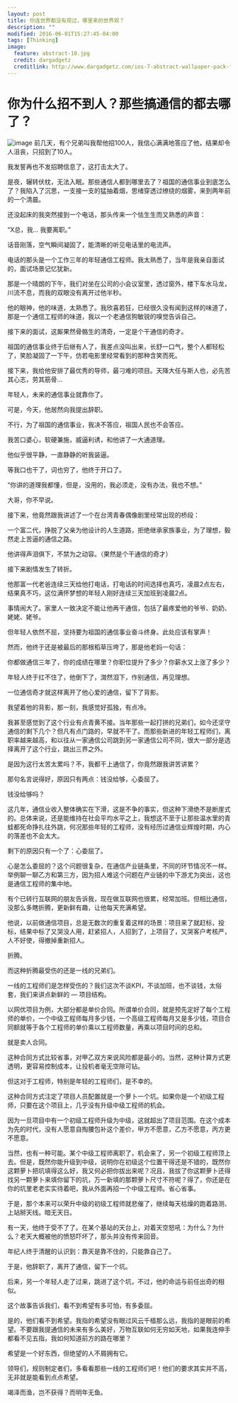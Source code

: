 ```yaml
---
layout: post
title: 你连世界都没有观过，哪里来的世界观？
description: ""
modified: 2016-06-01T15:27:45-04:00
tags: [Thinking]
image:
  feature: abstract-10.jpg
  credit: dargadgetz
  creditlink: http://www.dargadgetz.com/ios-7-abstract-wallpaper-pack-for-iphone-5-and-ipod-touch-retina/
---
```

# 你为什么招不到人？那些搞通信的都去哪了？

![image](http://mmbiz.qpic.cn/mmbiz_jpg/rnZ1Zc6paJem7fQGjoheiaxpgoM2hGCrscwHBX7ST1GjI1h65Kkv1HCaCyctiaH2JqtpCeR3ReYm1eic4rr2AqIVg/640?wx_fmt=jpeg&tp=webp&wxfrom=5&wx_lazy=1)
前几天，有个兄弟叫我帮他招100人，我信心满满地答应了他，结果却令人沮丧，只招到了10人。

我发誓再也不发招聘信息了，这打击太大了。

是夜，辗转伏枕，无法入眠。那些通信人都到哪里去了？祖国的通信事业到底怎么了？我陷入了沉思，一支接一支的猛抽着烟，思绪穿透过缭绕的烟雾，来到两年前的一个清晨。

还没起床的我突然接到一个电话，那头传来一个怯生生而又熟悉的声音：

“X总，我… 我要离职。”

话音刚落，空气瞬间凝固了，能清晰的听见电话里的电流声。

电话的那头是一个工作三年的年轻通信工程师。我太熟悉了，当年是我亲自面试的，面试场景记忆犹新。

那是一个晴朗的下午，我们对坐在公司的小会议室里，透过窗外，楼下车水马龙，川流不息，而我的双眼没有离开过他半秒。

他的眼神，他的味道，太熟悉了。我欣喜若狂，已经很久没有闻到这样的味道了，那是一个通信工程师的味道，我以一个老通信狗敏锐的嗅觉告诉自己。

接下来的面试，这厮果然骨骼生的清奇，一定是个干通信的奇才。

祖国的通信事业终于后继有人了，我差点没叫出来，长舒一口气，整个人都轻松了，笑脸凝固了一下午，仿若电影里经常看到的那种含笑而死。

接下来，我给他安排了最优秀的导师，最刁难的项目。天降大任与斯人也，必先苦其心志，劳其筋骨... 

年轻人，未来的通信事业就靠你了。

可是，今天，他居然向我提出辞职。

不行，为了祖国的通信事业，我决不答应，祖国人民也不会答应。

我苦口婆心，软硬兼施，威逼利诱，和他讲了一大通道理。

他似乎很平静，一直静静的听我装逼。

等我口也干了，词也穷了，他终于开口了。

“你讲的道理我都懂，但是，没用的，我必须走，没有办法，我也不想。”

大哥，你不早说。

接下来，他竟然跟我讲述了一个在台湾青春偶像剧里经常出现的桥段：

一个富二代，挣脱了父亲为他设计的人生道路，拒绝继承家族事业，为了理想，毅然走上苦逼的通信之路。

他讲得声泪俱下，不禁为之动容。（果然是个干通信的奇才）

接下来剧情发生了转折。

他那富一代老爸连续三天给他打电话，打电话的时间选择也真巧，凌晨2点左右，结果真不巧，这位满怀梦想的年轻人刚好连续三天加班到凌晨2点。

事情闹大了。家里人一致决定不能让他再干通信，包括了最疼爱他的爷爷、奶奶、姥姥、姥爷。

但年轻人依然不屈，坚持要为祖国的通信事业奋斗终身。此处应该有掌声！

然而，他终于还是被最后的那根稻草压垮了，那是他老妈一句话：

你都做通信三年了，你的成绩在哪里？你职位提升了多少？你薪水又上涨了多少？

年轻人终于扛不住了，他倒下了，潸然泪下，作别通信，再见理想。

一位通信奇才就这样离开了他心爱的通信，留下了背影。

我望着他的背影，那一刻，我感觉好孤独，有点冷。

我甚至感觉到了这个行业有点青黄不接。当年那些一起打拼的兄弟们，如今还坚守通信的剩下几个？但凡有点门路的，早就不干了。而那些新进的年轻工程师们，离职率越来越高，和以往从一家通信公司跳到另一家通信公司不同，很大一部分是选择离开了这个行业，跳出三界之外。

是因为这行太苦太累吗？不，我都干上通信了，你竟然跟我讲苦讲累？

那句名言说得好，原因只有两点：钱没给够，心委屈了。

钱没给够吗？

这几年，通信业收入整体确实在下滑，这是不争的事实，但这种下滑绝不是断崖式的。总体来说，还是能维持在社会平均水平之上，我想这不至于让那些温水里的青蛙都死命挣扎往外跳，何况那些年轻的工程师，没有经历过通信业辉煌时期，内心的落差也不会太大。

剩下的原因只有一个了：心委屈了。

心是怎么委屈的？这个问题很复杂，在通信产业链条里，不同的环节情况不一样。举例聊一聊乙方和第三方，因为招人难这个问题在产业链的中下游尤为突出，这也是通信工程师的集中地。

有个已转行互联网的朋友告诉我，现在做互联网也很累，经常加班。但相比通信，没那么多瞎折腾，更新鲜有趣，让他每天充满希望。

他说，以前做通信项目，总是无数次的重复着这样的场景：项目来了就赶标，投标，结果中标了又哭没人用，赶紧招人，人招到了，上项目了，又哭客户考核严，人不好使，得撤掉重新招人。

折腾。

而这种折腾最受伤的还是一线的兄弟们。

一线的工程师们是怎样受伤的？我们这次不谈KPI，不谈加班，也不谈钱，太俗套，我们来讲点新鲜的 — 项目结构。

以网优项目为例，大部分都是单价合同。所谓单价合同，就是预先定好了每个工程师的单价，一个中级工程师每月多少钱，一个高级工程师每月又是多少钱，项目合同额就等于各个工程师的单价乘以工程师数量，再乘以项目时间的总和。

就是卖人合同。

这种合同方式比较省事，对甲乙双方来说风险都是最小的。当然，这种计算方式更透明，更容易控制成本，让投机者毫无空隙可钻。

但这对于工程师，特别是年轻的工程师们，是不幸的。

这种合同方式注定了项目人员配置就是一个萝卜一个坑。如果你是一个初级工程师，只要在这个项目上，几乎没有升级中级工程师的机会。

因为一旦项目中有一个初级工程师升级为中级，这就超出了项目范围。在这个成本为先的时代，没有人愿意自掏腰包补这个差价，甲方不愿意，乙方不愿意，丙方更不愿意。

当然，也有一种可能。某个中级工程师离职了，机会来了，另一个初级工程师顶上去。但是，既然你能升级到中级，说明你在初级这个位置干得还是不错的，既然你这颗萝卜把坑填得这么好，我又何必把你拔出来呢？况且，我拔了你这颗萝卜还得找另一颗萝卜来填你留下的坑，万一新填的那颗萝卜尺寸不符呢？得了，你还是在你的坑里老老实实待着吧，我从外面再招一个中级工程师。省心省事。

于是，那个本来可以荣升中级的初级工程师就悲催了，继续每天枯燥的跑着路测、上站掰天线。暗无天日。

有一天，他终于受不了了。在某个基站的天台上，对着天空怒吼：为什么？为什么？老天大概被他的愤怒吓坏了，那头并没有传来回音。

年纪人终于清醒的认识到：靠天是靠不住的，只能靠自己了。

于是，他辞职了，离开了通信，留下一个坑。

后来，另一个年轻人走了过来，跳进了这个坑，不过，他的命运与前任出奇的相似。

这个故事告诉我们，看不到希望有多可怕，有多委屈。

是的，他们看不到希望。我指的希望没有眼过风云千樯那么远，我指的是眼前的希望。不要跟我提通信的未来有多么美好，万物互联如何无穷如天地，如果我连伸手都看不见五指，我如何知道前方的路在哪里？

希望是一个好东西，但绝望的人不屑拥有它。

领导们，规则制定者们，多看看那些一线的工程师们吧！他们的要求其实并不高，无非就是能看到点点希望。

竭泽而渔，岂不获得？而明年无鱼。